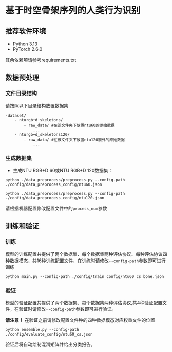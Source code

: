 # 基于时空骨架序列的人类行为识别  

## 推荐软件环境
- Python 3.13  
- PyTorch 2.6.0
 
其余依赖项请参考requirements.txt

## 数据预处理  

### 文件目录结构  
请按照以下目录结构放置数据集  
```
-dataset/
    - nturgb+d_skeletons/
        - raw_data/ #在该文件夹下放置ntu60的原始数据
            ...
    - nturgb+d_skeletons120/
        - raw_data/ #在该文件夹下放置ntu120额外的原始数据
            ...
```

### 生成数据集
- 生成NTU RGB+D 60或NTU RGB+D 120数据集：
```
python ./data_preprocess/preprocess.py --config-path ./config/data_preprocess_config/ntu60.json  

python ./data_preprocess/preprocess.py --config-path ./config/data_preprocess_config/ntu120.json  
```
请根据机器配置修改配置文件中的`process_num`参数

## 训练和验证  
### 训练  
模型的训练配置共提供了两个数据集、每个数据集两种评估协议、每种评估协议四种数据模态，共16种训练配置文件，在训练时请修改`--config-path`参数即可进行训练  
```
python main.py --config-path ./config/train_config/ntu60_cs_bone.json  
```

### 验证
模型的验证配置共提供了两个数据集、每个数据集两种评估协议,共4种验证配置文件，在验证时请修改`--config-path`参数即可进行验证。  
  
**请注意！** 在验证之前请修改配置文件种的四种数据模态对应权重文件的位置

```
python ensemble.py --config-path ./config/evaluate_config/ntu60_cs.json  
```

验证后将自动绘制混淆矩阵并给出分类报告。
